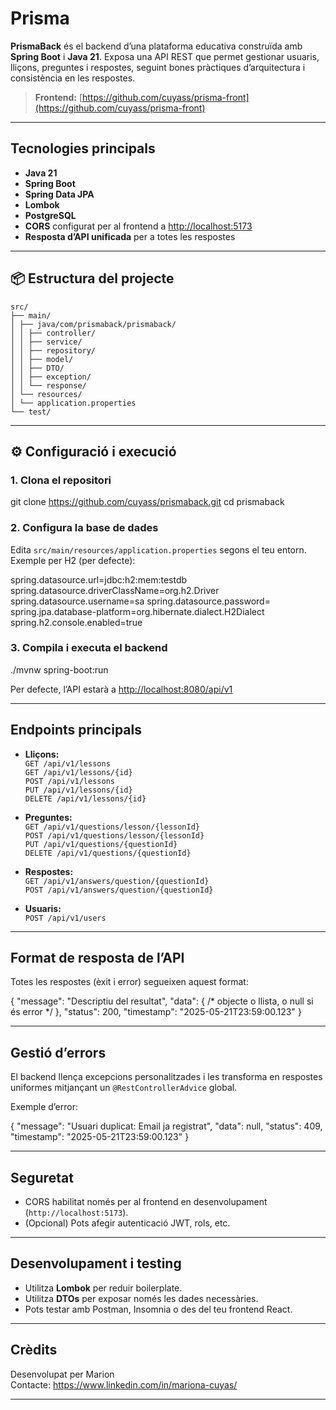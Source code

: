 # Prisma

**PrismaBack** és el backend d’una plataforma educativa construïda amb **Spring Boot** i **Java 21**. Exposa una API REST que permet gestionar usuaris, lliçons, preguntes i respostes, seguint bones pràctiques d’arquitectura i consistència en les respostes.

> **Frontend:** [https://github.com/cuyass/prisma-front](https://github.com/cuyass/prisma-front)

---

## Tecnologies principals

- **Java 21**
- **Spring Boot**
- **Spring Data JPA**
- **Lombok**
- **PostgreSQL**
- **CORS** configurat per al frontend a [http://localhost:5173](http://localhost:5173)
- **Resposta d’API unificada** per a totes les respostes

---

## 📦 Estructura del projecte
```
src/
├── main/
│ ├── java/com/prismaback/prismaback/
│ │ ├── controller/
│ │ ├── service/
│ │ ├── repository/
│ │ ├── model/
│ │ ├── DTO/
│ │ ├── exception/
│ │ └── response/
│ └── resources/
│ └── application.properties
└── test/
```
---

## ⚙️ Configuració i execució

### 1. Clona el repositori

git clone https://github.com/cuyass/prismaback.git
cd prismaback

### 2. Configura la base de dades

Edita `src/main/resources/application.properties` segons el teu entorn.  
Exemple per H2 (per defecte):

spring.datasource.url=jdbc:h2:mem:testdb
spring.datasource.driverClassName=org.h2.Driver
spring.datasource.username=sa
spring.datasource.password=
spring.jpa.database-platform=org.hibernate.dialect.H2Dialect
spring.h2.console.enabled=true


### 3. Compila i executa el backend

./mvnw spring-boot:run

Per defecte, l’API estarà a [http://localhost:8080/api/v1](http://localhost:8080/api/v1)

---

## Endpoints principals

- **Lliçons:**  
  `GET /api/v1/lessons`  
  `GET /api/v1/lessons/{id}`  
  `POST /api/v1/lessons`  
  `PUT /api/v1/lessons/{id}`  
  `DELETE /api/v1/lessons/{id}`

- **Preguntes:**  
  `GET /api/v1/questions/lesson/{lessonId}`  
  `POST /api/v1/questions/lesson/{lessonId}`  
  `PUT /api/v1/questions/{questionId}`  
  `DELETE /api/v1/questions/{questionId}`

- **Respostes:**  
  `GET /api/v1/answers/question/{questionId}`  
  `POST /api/v1/answers/question/{questionId}`

- **Usuaris:**  
  `POST /api/v1/users`

---

## Format de resposta de l’API

Totes les respostes (èxit i error) segueixen aquest format:

{
"message": "Descriptiu del resultat",
"data": { /* objecte o llista, o null si és error */ },
"status": 200,
"timestamp": "2025-05-21T23:59:00.123"
}

---

## Gestió d’errors

El backend llença excepcions personalitzades i les transforma en respostes uniformes mitjançant un `@RestControllerAdvice` global.

Exemple d’error:

{
"message": "Usuari duplicat: Email ja registrat",
"data": null,
"status": 409,
"timestamp": "2025-05-21T23:59:00.123"
}

---

## Seguretat

- CORS habilitat només per al frontend en desenvolupament (`http://localhost:5173`).
- (Opcional) Pots afegir autenticació JWT, rols, etc.

---

## Desenvolupament i testing

- Utilitza **Lombok** per reduir boilerplate.
- Utilitza **DTOs** per exposar només les dades necessàries.
- Pots testar amb Postman, Insomnia o des del teu frontend React.

---

## Crèdits

Desenvolupat per Marion  
Contacte: https://www.linkedin.com/in/mariona-cuyas/

---
